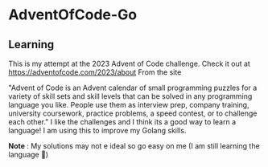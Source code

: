 # AdventOfCode-Go
## Learning

This is my attempt at the 2023 Advent of Code challenge. Check it out at https://adventofcode.com/2023/about
From the site

"Advent of Code is an Advent calendar of small programming puzzles for a variety of skill sets and skill levels that can be solved in any programming language you like. 
People use them as interview prep, company training, university coursework, practice problems, a speed contest, or to challenge each other."
I like the challenges and I think its a good way to learn a language! I am using this to improve my Golang skills. 

**Note** : My solutions may not e ideal so go easy on me (I am still learning the language 🥺)
